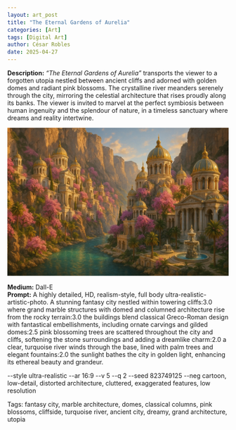 ```yaml
---
layout: art_post
title: "The Eternal Gardens of Aurelia"
categories: [Art]
tags: [Digital Art]
author: César Robles
date: 2025-04-27
---
```

**Description:** *“The Eternal Gardens of Aurelia”* transports the viewer to a forgotten utopia nestled between ancient cliffs and adorned with golden domes and radiant pink blossoms. The crystalline river meanders serenely through the city, mirroring the celestial architecture that rises proudly along its banks. The viewer is invited to marvel at the perfect symbiosis between human ingenuity and the splendour of nature, in a timeless sanctuary where dreams and reality intertwine.

![The Eternal Gardens of Aurelia](/imag/digital_art/the_eternal_gardens_of_aurelia.jpg)

**Medium:** Dall-E\
**Prompt:** A highly detailed, HD, realism-style, full body ultra-realistic-artistic-photo. A stunning fantasy city nestled within towering cliffs:3.0 where grand marble structures with domed and columned architecture rise from the rocky terrain:3.0 the buildings blend classical Greco-Roman design with fantastical embellishments, including ornate carvings and gilded domes:2.5 pink blossoming trees are scattered throughout the city and cliffs, softening the stone surroundings and adding a dreamlike charm:2.0 a clear, turquoise river winds through the base, lined with palm trees and elegant fountains:2.0 the sunlight bathes the city in golden light, enhancing its ethereal beauty and grandeur.

--style ultra-realistic --ar 16:9 --v 5 --q 2 --seed 823749125 --neg cartoon, low-detail, distorted architecture, cluttered, exaggerated features, low resolution

Tags: fantasy city, marble architecture, domes, classical columns, pink blossoms, cliffside, turquoise river, ancient city, dreamy, grand architecture, utopia
